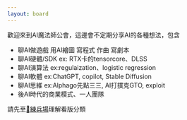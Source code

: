 ```yaml
---
layout: board
---
```


歡迎來到AI魔法師公會，這邊會不定期分享AI的各種想法，包含
* 聊AI做遊戲 用AI繪圖 寫程式 作曲 寫劇本
* 聊AI硬體/SDK ex: RTX卡的tensorcore、DLSS
* 聊AI演算法 ex:regulaization、logistic regression
* 聊AI軟體 ex:ChatGPT, copilot, Stable Diffusion
* 聊AI思維 ex:Alphago先點三三, AI打撲克GTO, exploit
* 後AI時代的商業模式、一人團隊

請先至[🎯練兵場](./Training.md)理解看版分類


